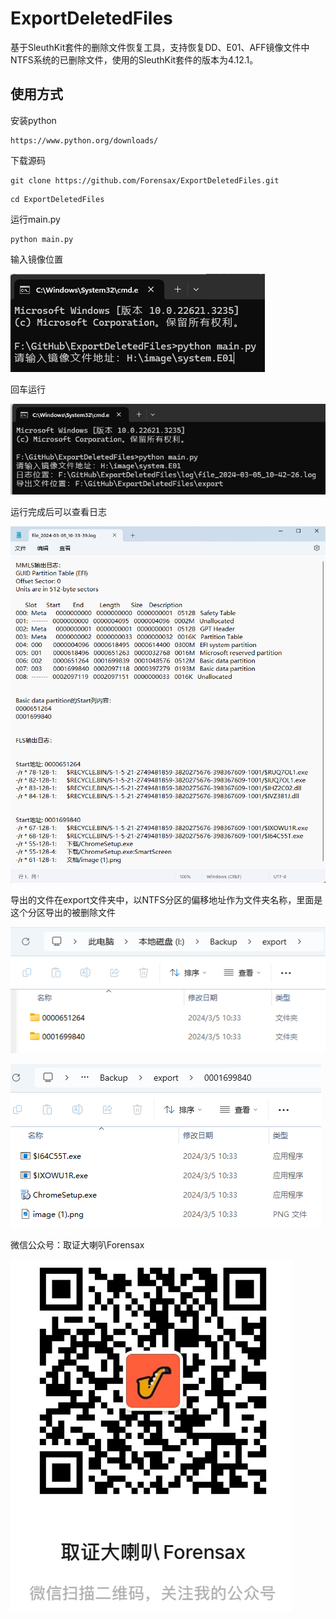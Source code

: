 # ExportDeletedFiles

基于SleuthKit套件的删除文件恢复工具，支持恢复DD、E01、AFF镜像文件中NTFS系统的已删除文件，使用的SleuthKit套件的版本为4.12.1。

## 使用方式

安装python

```
https://www.python.org/downloads/
```

下载源码

```
git clone https://github.com/Forensax/ExportDeletedFiles.git
```

```
cd ExportDeletedFiles
```

运行main.py

```
python main.py
```

输入镜像位置

![image-20240305103818824](.\image\image-20240305103818824.png)

回车运行

![image-20240305104652302](.\image\image-20240305104652302.png)

运行完成后可以查看日志

![image-20240305104403910](.\image\image-20240305104403910.png)

导出的文件在export文件夹中，以NTFS分区的偏移地址作为文件夹名称，里面是这个分区导出的被删除文件

![image-20240305104556070](.\image\image-20240305104556070.png)

![image-20240305104609252](.\image\image-20240305104609252.png)

微信公众号：取证大喇叭Forensax

![image-20240305111715959](.\image\image-20240305111715959.png)


